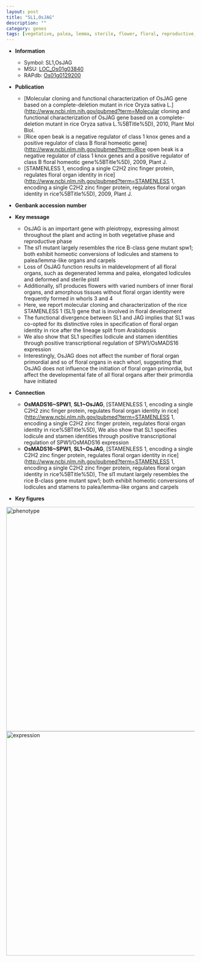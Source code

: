 ```yaml
---
layout: post
title: "SL1,OsJAG"
description: ""
category: genes
tags: [vegetative, palea, lemma, sterile, flower, floral, reproductive, stamen]
---
```


* **Information**  
    + Symbol: SL1,OsJAG  
    + MSU: [LOC_Os01g03840](http://rice.plantbiology.msu.edu/cgi-bin/ORF_infopage.cgi?orf=LOC_Os01g03840)  
    + RAPdb: [Os01g0129200](http://rapdb.dna.affrc.go.jp/viewer/gbrowse_details/irgsp1?name=Os01g0129200)  

* **Publication**  
    + [Molecular cloning and functional characterization of OsJAG gene based on a complete-deletion mutant in rice Oryza sativa L.](http://www.ncbi.nlm.nih.gov/pubmed?term=Molecular cloning and functional characterization of OsJAG gene based on a complete-deletion mutant in rice Oryza sativa L.%5BTitle%5D), 2010, Plant Mol Biol.
    + [Rice open beak is a negative regulator of class 1 knox genes and a positive regulator of class B floral homeotic gene](http://www.ncbi.nlm.nih.gov/pubmed?term=Rice open beak is a negative regulator of class 1 knox genes and a positive regulator of class B floral homeotic gene%5BTitle%5D), 2009, Plant J.
    + [STAMENLESS 1, encoding a single C2H2 zinc finger protein, regulates floral organ identity in rice](http://www.ncbi.nlm.nih.gov/pubmed?term=STAMENLESS 1, encoding a single C2H2 zinc finger protein, regulates floral organ identity in rice%5BTitle%5D), 2009, Plant J.

* **Genbank accession number**  

* **Key message**  
    + OsJAG is an important gene with pleiotropy, expressing almost throughout the plant and acting in both vegetative phase and reproductive phase
    + The sl1 mutant largely resembles the rice B-class gene mutant spw1; both exhibit homeotic conversions of lodicules and stamens to palea/lemma-like organs and carpels
    + Loss of OsJAG function results in maldevelopment of all floral organs, such as degenerated lemma and palea, elongated lodicules and deformed and sterile pistil
    + Additionally, sl1 produces flowers with varied numbers of inner floral organs, and amorphous tissues without floral organ identity were frequently formed in whorls 3 and 4
    + Here, we report molecular cloning and characterization of the rice STAMENLESS 1 (SL1) gene that is involved in floral development
    + The functional divergence between SL1 and JAG implies that SL1 was co-opted for its distinctive roles in specification of floral organ identity in rice after the lineage split from Arabidopsis
    + We also show that SL1 specifies lodicule and stamen identities through positive transcriptional regulation of SPW1/OsMADS16 expression
    + Interestingly, OsJAG does not affect the number of floral organ primordial and so of floral organs in each whorl, suggesting that OsJAG does not influence the initiation of floral organ primordia, but affect the developmental fate of all floral organs after their primordia have initiated

* **Connection**  
    + __OsMADS16~SPW1__, __SL1~OsJAG__, [STAMENLESS 1, encoding a single C2H2 zinc finger protein, regulates floral organ identity in rice](http://www.ncbi.nlm.nih.gov/pubmed?term=STAMENLESS 1, encoding a single C2H2 zinc finger protein, regulates floral organ identity in rice%5BTitle%5D), We also show that SL1 specifies lodicule and stamen identities through positive transcriptional regulation of SPW1/OsMADS16 expression
    + __OsMADS16~SPW1__, __SL1~OsJAG__, [STAMENLESS 1, encoding a single C2H2 zinc finger protein, regulates floral organ identity in rice](http://www.ncbi.nlm.nih.gov/pubmed?term=STAMENLESS 1, encoding a single C2H2 zinc finger protein, regulates floral organ identity in rice%5BTitle%5D), The sl1 mutant largely resembles the rice B-class gene mutant spw1; both exhibit homeotic conversions of lodicules and stamens to palea/lemma-like organs and carpels

* **Key figures**  
<img src="https://funricegenes.github.io/images/OsJAG.pheno.png" alt="phenotype"  style="width: 600px;"/>

<img src="https://funricegenes.github.io/images/OsJAG.exp.png" alt="expression"  style="width: 600px;"/>



